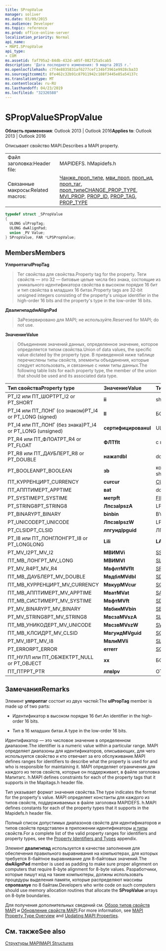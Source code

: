 ```yaml
---
title: SPropValue
manager: soliver
ms.date: 03/09/2015
ms.audience: Developer
ms.topic: reference
ms.prod: office-online-server
localization_priority: Normal
api_name:
- MAPI.SPropValue
api_type:
- COM
ms.assetid: faf795a2-84db-432d-a05f-082f25a5cab5
description: 'Дата последнего изменения: 9 марта 2015 г.'
ms.openlocfilehash: c7f4e8835831af6277cef134bf3961e9928cba33
ms.sourcegitcommit: 8fe462c32b91c87911942c188f3445e85a54137c
ms.translationtype: MT
ms.contentlocale: ru-RU
ms.lasthandoff: 04/23/2019
ms.locfileid: "32326588"
---
```

# <a name="spropvalue"></a><span data-ttu-id="a570f-103">SPropValue</span><span class="sxs-lookup"><span data-stu-id="a570f-103">SPropValue</span></span>

  
  
<span data-ttu-id="a570f-104">**Область применения**: Outlook 2013 | Outlook 2016</span><span class="sxs-lookup"><span data-stu-id="a570f-104">**Applies to**: Outlook 2013 | Outlook 2016</span></span> 
  
<span data-ttu-id="a570f-105">Описывает свойство MAPI.</span><span class="sxs-lookup"><span data-stu-id="a570f-105">Describes a MAPI property.</span></span>
  
|||
|:-----|:-----|
|<span data-ttu-id="a570f-106">Файл заголовка:</span><span class="sxs-lookup"><span data-stu-id="a570f-106">Header file:</span></span>  <br/> |<span data-ttu-id="a570f-107">MAPIDEFS. h</span><span class="sxs-lookup"><span data-stu-id="a570f-107">Mapidefs.h</span></span>  <br/> |
|<span data-ttu-id="a570f-108">Связанные макросы:</span><span class="sxs-lookup"><span data-stu-id="a570f-108">Related macros:</span></span>  <br/> |<span data-ttu-id="a570f-109">[Чанже_проп_типе](change_prop_type.md), [мви_проп](mvi_prop.md), [проп_ид](prop_id.md), [проп_таг](prop_tag.md), [проп_типе](prop_type.md)</span><span class="sxs-lookup"><span data-stu-id="a570f-109">[CHANGE_PROP_TYPE](change_prop_type.md), [MVI_PROP](mvi_prop.md), [PROP_ID](prop_id.md), [PROP_TAG](prop_tag.md), [PROP_TYPE](prop_type.md)</span></span> <br/> |
   
```cpp
typedef struct _SPropValue
{
  ULONG ulPropTag;
  ULONG dwAlignPad;
  union _PV Value;
} SPropValue, FAR *LPSPropValue;

```

## <a name="members"></a><span data-ttu-id="a570f-110">Members</span><span class="sxs-lookup"><span data-stu-id="a570f-110">Members</span></span>

 <span data-ttu-id="a570f-111">**Улпроптаг**</span><span class="sxs-lookup"><span data-stu-id="a570f-111">**ulPropTag**</span></span>
  
> <span data-ttu-id="a570f-112">Тег свойства для свойства.</span><span class="sxs-lookup"><span data-stu-id="a570f-112">Property tag for the property.</span></span> <span data-ttu-id="a570f-113">Теги свойств — это 32 — битовые целые числа без знака, состоящие из уникального идентификатора свойства в высоком порядке 16 бит и тип свойства в младших 16 битах.</span><span class="sxs-lookup"><span data-stu-id="a570f-113">Property tags are 32-bit unsigned integers consisting of the property's unique identifier in the high-order 16 bits and the property's type in the low-order 16 bits.</span></span>
    
 <span data-ttu-id="a570f-114">**Двалигнпад**</span><span class="sxs-lookup"><span data-stu-id="a570f-114">**dwAlignPad**</span></span>
  
> <span data-ttu-id="a570f-115">ЗаРезервировано для MAPI; не используйте.</span><span class="sxs-lookup"><span data-stu-id="a570f-115">Reserved for MAPI; do not use.</span></span> 
    
 <span data-ttu-id="a570f-116">**Значение**</span><span class="sxs-lookup"><span data-stu-id="a570f-116">**Value**</span></span>
  
> <span data-ttu-id="a570f-117">Объединение значений данных, определенное значение, которое определяется типом свойства.</span><span class="sxs-lookup"><span data-stu-id="a570f-117">Union of data values, the specific value dictated by the property type.</span></span> <span data-ttu-id="a570f-118">В приведенной ниже таблице перечислены типы свойств, элементы объединения, которые следует использовать, и связанные с ними типы данных.</span><span class="sxs-lookup"><span data-stu-id="a570f-118">The following table lists for each property type, the member of the union that should be used and its associated data type.</span></span>
    
|<span data-ttu-id="a570f-119">**Тип свойства**</span><span class="sxs-lookup"><span data-stu-id="a570f-119">**Property type**</span></span>|<span data-ttu-id="a570f-120">**Значение**</span><span class="sxs-lookup"><span data-stu-id="a570f-120">**Value**</span></span>|<span data-ttu-id="a570f-121">**Тип данных value**</span><span class="sxs-lookup"><span data-stu-id="a570f-121">**Data type of Value**</span></span>|
|:-----|:-----|:-----|
|<span data-ttu-id="a570f-122">PT_I2 или ПТ_ШОРТ</span><span class="sxs-lookup"><span data-stu-id="a570f-122">PT_I2 or PT_SHORT</span></span>  <br/> |<span data-ttu-id="a570f-123">**i**</span><span class="sxs-lookup"><span data-stu-id="a570f-123">**i**</span></span> <br/> |<span data-ttu-id="a570f-124">short int</span><span class="sxs-lookup"><span data-stu-id="a570f-124">short int</span></span>  <br/> |
|<span data-ttu-id="a570f-125">PT_I4 или ПТ_ЛОНГ (со знаком)</span><span class="sxs-lookup"><span data-stu-id="a570f-125">PT_I4 or PT_LONG (signed)</span></span>  <br/> |<span data-ttu-id="a570f-126">**l**</span><span class="sxs-lookup"><span data-stu-id="a570f-126">**l**</span></span> <br/> |<span data-ttu-id="a570f-127">БОЛЬШОМ</span><span class="sxs-lookup"><span data-stu-id="a570f-127">LONG</span></span>  <br/> |
|<span data-ttu-id="a570f-128">PT_I4 или ПТ_ЛОНГ (без знака)</span><span class="sxs-lookup"><span data-stu-id="a570f-128">PT_I4 or PT_LONG (unsigned)</span></span>  <br/> |<span data-ttu-id="a570f-129">**сертифицирован**</span><span class="sxs-lookup"><span data-stu-id="a570f-129">**ul**</span></span> <br/> |<span data-ttu-id="a570f-130">ULONG</span><span class="sxs-lookup"><span data-stu-id="a570f-130">ULONG</span></span>  <br/> |
|<span data-ttu-id="a570f-131">PT_R4 или ПТ_ФЛОАТ</span><span class="sxs-lookup"><span data-stu-id="a570f-131">PT_R4 or PT_FLOAT</span></span>  <br/> |<span data-ttu-id="a570f-132">**ФЛТ**</span><span class="sxs-lookup"><span data-stu-id="a570f-132">**flt**</span></span> <br/> |<span data-ttu-id="a570f-133">с плавающей запятой</span><span class="sxs-lookup"><span data-stu-id="a570f-133">float</span></span>  <br/> |
|<span data-ttu-id="a570f-134">PT_R8 или ПТ_ДАУБЛЕ</span><span class="sxs-lookup"><span data-stu-id="a570f-134">PT_R8 or PT_DOUBLE</span></span>  <br/> |<span data-ttu-id="a570f-135">**нажат**</span><span class="sxs-lookup"><span data-stu-id="a570f-135">**dbl**</span></span> <br/> |<span data-ttu-id="a570f-136">double</span><span class="sxs-lookup"><span data-stu-id="a570f-136">double</span></span>  <br/> |
|<span data-ttu-id="a570f-137">PT_BOOLEAN</span><span class="sxs-lookup"><span data-stu-id="a570f-137">PT_BOOLEAN</span></span>  <br/> |<span data-ttu-id="a570f-138">**з**</span><span class="sxs-lookup"><span data-stu-id="a570f-138">**b**</span></span> <br/> |<span data-ttu-id="a570f-139">короткое целое без знака</span><span class="sxs-lookup"><span data-stu-id="a570f-139">unsigned short int</span></span>  <br/> |
|<span data-ttu-id="a570f-140">ПТ_КУРРЕНЦИ</span><span class="sxs-lookup"><span data-stu-id="a570f-140">PT_CURRENCY</span></span>  <br/> |<span data-ttu-id="a570f-141">**cur**</span><span class="sxs-lookup"><span data-stu-id="a570f-141">**cur**</span></span> <br/> |[<span data-ttu-id="a570f-142">CURRENCY</span><span class="sxs-lookup"><span data-stu-id="a570f-142">CURRENCY</span></span>](currency.md) <br/> |
|<span data-ttu-id="a570f-143">ПТ_АППТИМЕ</span><span class="sxs-lookup"><span data-stu-id="a570f-143">PT_APPTIME</span></span>  <br/> |<span data-ttu-id="a570f-144">**в**</span><span class="sxs-lookup"><span data-stu-id="a570f-144">**at**</span></span> <br/> |<span data-ttu-id="a570f-145">double</span><span class="sxs-lookup"><span data-stu-id="a570f-145">double</span></span>  <br/> |
|<span data-ttu-id="a570f-146">PT_SYSTIME</span><span class="sxs-lookup"><span data-stu-id="a570f-146">PT_SYSTIME</span></span>  <br/> |<span data-ttu-id="a570f-147">**метр**</span><span class="sxs-lookup"><span data-stu-id="a570f-147">**ft**</span></span> <br/> |[<span data-ttu-id="a570f-148">FILETIME</span><span class="sxs-lookup"><span data-stu-id="a570f-148">FILETIME</span></span>](filetime.md) <br/> |
|<span data-ttu-id="a570f-149">PT_STRING8</span><span class="sxs-lookup"><span data-stu-id="a570f-149">PT_STRING8</span></span>  <br/> |<span data-ttu-id="a570f-150">**Лпсза**</span><span class="sxs-lookup"><span data-stu-id="a570f-150">**lpszA**</span></span> <br/> |<span data-ttu-id="a570f-151">LPSTR</span><span class="sxs-lookup"><span data-stu-id="a570f-151">LPSTR</span></span>  <br/> |
|<span data-ttu-id="a570f-152">PT_BINARY</span><span class="sxs-lookup"><span data-stu-id="a570f-152">PT_BINARY</span></span>  <br/> |<span data-ttu-id="a570f-153">**bin**</span><span class="sxs-lookup"><span data-stu-id="a570f-153">**bin**</span></span> <br/> |<span data-ttu-id="a570f-154">BYTE [Массив]</span><span class="sxs-lookup"><span data-stu-id="a570f-154">BYTE [array]</span></span>  <br/> |
|<span data-ttu-id="a570f-155">PT_UNICODE</span><span class="sxs-lookup"><span data-stu-id="a570f-155">PT_UNICODE</span></span>  <br/> |<span data-ttu-id="a570f-156">**Лпсзв**</span><span class="sxs-lookup"><span data-stu-id="a570f-156">**lpszW**</span></span> <br/> |<span data-ttu-id="a570f-157">LPWSTR</span><span class="sxs-lookup"><span data-stu-id="a570f-157">LPWSTR</span></span>  <br/> |
|<span data-ttu-id="a570f-158">PT_CLSID</span><span class="sxs-lookup"><span data-stu-id="a570f-158">PT_CLSID</span></span>  <br/> |<span data-ttu-id="a570f-159">**лпгуид**</span><span class="sxs-lookup"><span data-stu-id="a570f-159">**lpguid**</span></span> <br/> |<span data-ttu-id="a570f-160">ЛПГУИД</span><span class="sxs-lookup"><span data-stu-id="a570f-160">LPGUID</span></span>  <br/> |
|<span data-ttu-id="a570f-161">PT_I8 или ПТ_ЛОНГЛОНГ</span><span class="sxs-lookup"><span data-stu-id="a570f-161">PT_I8 or PT_LONGLONG</span></span>  <br/> |<span data-ttu-id="a570f-162">**Li**</span><span class="sxs-lookup"><span data-stu-id="a570f-162">**li**</span></span> <br/> |<span data-ttu-id="a570f-163">**LARGE_INTEGER**</span><span class="sxs-lookup"><span data-stu-id="a570f-163">**LARGE_INTEGER**</span></span> <br/> |
|<span data-ttu-id="a570f-164">PT_MV_I2</span><span class="sxs-lookup"><span data-stu-id="a570f-164">PT_MV_I2</span></span>  <br/> |<span data-ttu-id="a570f-165">**МВИ**</span><span class="sxs-lookup"><span data-stu-id="a570f-165">**MVi**</span></span> <br/> |[<span data-ttu-id="a570f-166">SShortArray</span><span class="sxs-lookup"><span data-stu-id="a570f-166">SShortArray</span></span>](sshortarray.md) <br/> |
|<span data-ttu-id="a570f-167">ПТ_МВ_ЛОНГ</span><span class="sxs-lookup"><span data-stu-id="a570f-167">PT_MV_LONG</span></span>  <br/> |<span data-ttu-id="a570f-168">**МВИ**</span><span class="sxs-lookup"><span data-stu-id="a570f-168">**MVI**</span></span> <br/> |[<span data-ttu-id="a570f-169">SLongArray</span><span class="sxs-lookup"><span data-stu-id="a570f-169">SLongArray</span></span>](slongarray.md) <br/> |
|<span data-ttu-id="a570f-170">PT_MV_R4</span><span class="sxs-lookup"><span data-stu-id="a570f-170">PT_MV_R4</span></span>  <br/> |<span data-ttu-id="a570f-171">**Мвфлт**</span><span class="sxs-lookup"><span data-stu-id="a570f-171">**MVflt**</span></span> <br/> |[<span data-ttu-id="a570f-172">SRealArray</span><span class="sxs-lookup"><span data-stu-id="a570f-172">SRealArray</span></span>](srealarray.md) <br/> |
|<span data-ttu-id="a570f-173">ПТ_МВ_ДАУБЛЕ</span><span class="sxs-lookup"><span data-stu-id="a570f-173">PT_MV_DOUBLE</span></span>  <br/> |<span data-ttu-id="a570f-174">**Мвдбл**</span><span class="sxs-lookup"><span data-stu-id="a570f-174">**MVdbl**</span></span> <br/> |[<span data-ttu-id="a570f-175">SDoubleArray</span><span class="sxs-lookup"><span data-stu-id="a570f-175">SDoubleArray</span></span>](sdoublearray.md) <br/> |
|<span data-ttu-id="a570f-176">ПТ_МВ_КУРРЕНЦИ</span><span class="sxs-lookup"><span data-stu-id="a570f-176">PT_MV_CURRENCY</span></span>  <br/> |<span data-ttu-id="a570f-177">**Мвкур**</span><span class="sxs-lookup"><span data-stu-id="a570f-177">**MVcur**</span></span> <br/> |[<span data-ttu-id="a570f-178">SCurrencyArray</span><span class="sxs-lookup"><span data-stu-id="a570f-178">SCurrencyArray</span></span>](scurrencyarray.md) <br/> |
|<span data-ttu-id="a570f-179">ПТ_МВ_АППТИМЕ</span><span class="sxs-lookup"><span data-stu-id="a570f-179">PT_MV_APPTIME</span></span>  <br/> |<span data-ttu-id="a570f-180">**Мват**</span><span class="sxs-lookup"><span data-stu-id="a570f-180">**MVat**</span></span> <br/> |[<span data-ttu-id="a570f-181">SAppTimeArray</span><span class="sxs-lookup"><span data-stu-id="a570f-181">SAppTimeArray</span></span>](sapptimearray.md) <br/> |
|<span data-ttu-id="a570f-182">ПТ_МВ_СИСТИМЕ</span><span class="sxs-lookup"><span data-stu-id="a570f-182">PT_MV_SYSTIME</span></span>  <br/> |<span data-ttu-id="a570f-183">**Мвфт**</span><span class="sxs-lookup"><span data-stu-id="a570f-183">**MVft**</span></span> <br/> |[<span data-ttu-id="a570f-184">SDateTimeArray</span><span class="sxs-lookup"><span data-stu-id="a570f-184">SDateTimeArray</span></span>](sdatetimearray.md) <br/> |
|<span data-ttu-id="a570f-185">PT_MV_BINARY</span><span class="sxs-lookup"><span data-stu-id="a570f-185">PT_MV_BINARY</span></span>  <br/> |<span data-ttu-id="a570f-186">**Мвбин**</span><span class="sxs-lookup"><span data-stu-id="a570f-186">**MVbin**</span></span> <br/> |[<span data-ttu-id="a570f-187">SBinaryArray</span><span class="sxs-lookup"><span data-stu-id="a570f-187">SBinaryArray</span></span>](sbinaryarray.md) <br/> |
|<span data-ttu-id="a570f-188">PT_MV_STRING8</span><span class="sxs-lookup"><span data-stu-id="a570f-188">PT_MV_STRING8</span></span>  <br/> |<span data-ttu-id="a570f-189">**Мвсза**</span><span class="sxs-lookup"><span data-stu-id="a570f-189">**MVszA**</span></span> <br/> |[<span data-ttu-id="a570f-190">SLPSTRArray</span><span class="sxs-lookup"><span data-stu-id="a570f-190">SLPSTRArray</span></span>](slpstrarray.md) <br/> |
|<span data-ttu-id="a570f-191">ПТ_МВ_УНИКОДЕ</span><span class="sxs-lookup"><span data-stu-id="a570f-191">PT_MV_UNICODE</span></span>  <br/> |<span data-ttu-id="a570f-192">**Мвсзв**</span><span class="sxs-lookup"><span data-stu-id="a570f-192">**MVszW**</span></span> <br/> |[<span data-ttu-id="a570f-193">SWStringArray</span><span class="sxs-lookup"><span data-stu-id="a570f-193">SWStringArray</span></span>](swstringarray.md) <br/> |
|<span data-ttu-id="a570f-194">ПТ_МВ_КЛСИД</span><span class="sxs-lookup"><span data-stu-id="a570f-194">PT_MV_CLSID</span></span>  <br/> |<span data-ttu-id="a570f-195">**Мвгуид**</span><span class="sxs-lookup"><span data-stu-id="a570f-195">**MVguid**</span></span> <br/> |[<span data-ttu-id="a570f-196">SGuidArray</span><span class="sxs-lookup"><span data-stu-id="a570f-196">SGuidArray</span></span>](sguidarray.md) <br/> |
|<span data-ttu-id="a570f-197">PT_MV_I8</span><span class="sxs-lookup"><span data-stu-id="a570f-197">PT_MV_I8</span></span>  <br/> |<span data-ttu-id="a570f-198">**Мвли**</span><span class="sxs-lookup"><span data-stu-id="a570f-198">**MVli**</span></span> <br/> |[<span data-ttu-id="a570f-199">SLargeIntegerArray</span><span class="sxs-lookup"><span data-stu-id="a570f-199">SLargeIntegerArray</span></span>](slargeintegerarray.md) <br/> |
|<span data-ttu-id="a570f-200">PT_ERROR</span><span class="sxs-lookup"><span data-stu-id="a570f-200">PT_ERROR</span></span>  <br/> |<span data-ttu-id="a570f-201">**err**</span><span class="sxs-lookup"><span data-stu-id="a570f-201">**err**</span></span> <br/> |[<span data-ttu-id="a570f-202">SCODE</span><span class="sxs-lookup"><span data-stu-id="a570f-202">SCODE</span></span>](scode.md) <br/> |
|<span data-ttu-id="a570f-203">ПТ_НУЛЛ или ПТ_ОБЖЕКТ</span><span class="sxs-lookup"><span data-stu-id="a570f-203">PT_NULL or PT_OBJECT</span></span>  <br/> |<span data-ttu-id="a570f-204">**x**</span><span class="sxs-lookup"><span data-stu-id="a570f-204">**x**</span></span> <br/> |<span data-ttu-id="a570f-205">БОЛЬШОМ</span><span class="sxs-lookup"><span data-stu-id="a570f-205">LONG</span></span>  <br/> |
|<span data-ttu-id="a570f-206">ПТ_ПТР</span><span class="sxs-lookup"><span data-stu-id="a570f-206">PT_PTR</span></span>  <br/> |<span data-ttu-id="a570f-207">**лпв**</span><span class="sxs-lookup"><span data-stu-id="a570f-207">**lpv**</span></span> <br/> |<span data-ttu-id="a570f-208">ОТМЕНИТЬ\*</span><span class="sxs-lookup"><span data-stu-id="a570f-208">VOID \*</span></span>  <br/> |
   
## <a name="remarks"></a><span data-ttu-id="a570f-209">Замечания</span><span class="sxs-lookup"><span data-stu-id="a570f-209">Remarks</span></span>

<span data-ttu-id="a570f-210">Элемент **улпроптаг** состоит из двух частей:</span><span class="sxs-lookup"><span data-stu-id="a570f-210">The **ulPropTag** member is made up of two parts:</span></span> 
  
- <span data-ttu-id="a570f-211">Идентификатор в высоком порядке 16 бит.</span><span class="sxs-lookup"><span data-stu-id="a570f-211">An identifier in the high-order 16 bits.</span></span>
    
- <span data-ttu-id="a570f-212">Тип в 16 младших битах.</span><span class="sxs-lookup"><span data-stu-id="a570f-212">A type in the low-order 16 bits.</span></span>
    
<span data-ttu-id="a570f-213">Идентификатор — это числовое значение в определенном диапазоне.</span><span class="sxs-lookup"><span data-stu-id="a570f-213">The identifier is a numeric value within a particular range.</span></span> <span data-ttu-id="a570f-214">MAPI определяет диапазоны для идентификаторов, описывающих, для чего используется свойство и кто отвечает за его обслуживание.</span><span class="sxs-lookup"><span data-stu-id="a570f-214">MAPI defines ranges for identifiers to describe what the property is used for and who is responsible for maintaining it.</span></span> <span data-ttu-id="a570f-215">MAPI определяет ограничения для каждого из тегов свойств, которые он поддерживает, в файле заголовка Мапитагс. h.</span><span class="sxs-lookup"><span data-stu-id="a570f-215">MAPI defines constraints for each of the property tags that it supports in the Mapitags.h header file.</span></span>
  
<span data-ttu-id="a570f-216">Тип указывает формат значения свойства.</span><span class="sxs-lookup"><span data-stu-id="a570f-216">The type indicates the format for the property's value.</span></span> <span data-ttu-id="a570f-217">MAPI определяет константы для каждого из типов свойств, поддерживаемых в файле заголовка MAPIDEFS. h.</span><span class="sxs-lookup"><span data-stu-id="a570f-217">MAPI defines constants for each of the property types that it supports in the Mapidefs.h header file.</span></span> 
  
<span data-ttu-id="a570f-218">Полный список допустимых диапазонов свойств для идентификаторов и типов свойств представлен в приложении идентификаторы [и типы](property-identifiers-and-types.md) свойств.</span><span class="sxs-lookup"><span data-stu-id="a570f-218">For a complete list of the valid property ranges for identifiers and property types, see the [Property Identifiers and Types](property-identifiers-and-types.md) appendix.</span></span> 
  
<span data-ttu-id="a570f-219">Элемент **двалигнпад** используется в качестве заполнения для обеспечения правильного выравнивания на компьютерах, для которых требуется 8-байтное выравнивание для 8-байтовых значений.</span><span class="sxs-lookup"><span data-stu-id="a570f-219">The **dwAlignPad** member is used as padding to make sure proper alignment on computers that require 8-byte alignment for 8-byte values.</span></span> <span data-ttu-id="a570f-220">Разработчики, которые пишут код на такие компьютеры, должны использовать процедуры выделения памяти, которые распределяют массивы **спропвалуе** по 8 байтам.</span><span class="sxs-lookup"><span data-stu-id="a570f-220">Developers who write code on such computers should use memory allocation routines that allocate the **SPropValue** arrays on 8-byte boundaries.</span></span> 
  
<span data-ttu-id="a570f-221">Для получения дополнительных сведений см. [Обзор типов свойств MAPI](mapi-property-type-overview.md) и [Обновление свойств MAPI](updating-mapi-properties.md).</span><span class="sxs-lookup"><span data-stu-id="a570f-221">For more information, see [MAPI Property Type Overview](mapi-property-type-overview.md) and [Updating MAPI Properties](updating-mapi-properties.md).</span></span> 
  
## <a name="see-also"></a><span data-ttu-id="a570f-222">См. также</span><span class="sxs-lookup"><span data-stu-id="a570f-222">See also</span></span>



[<span data-ttu-id="a570f-223">Структуры MAPI</span><span class="sxs-lookup"><span data-stu-id="a570f-223">MAPI Structures</span></span>](mapi-structures.md)

